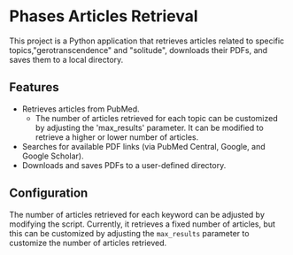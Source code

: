 # Phases Articles Retrieval

This project is a Python application that retrieves articles related to specific topics,"gerotranscendence" and "solitude", downloads their PDFs, and saves them to a local directory. 

## Features

- Retrieves articles from PubMed.
    - The number of articles retrieved for each topic can be customized by adjusting the 'max_results' parameter. It can be modified to retrieve a higher or lower number of articles.
- Searches for available PDF links (via PubMed Central, Google, and Google Scholar).
- Downloads and saves PDFs to a user-defined directory.

## Configuration

The number of articles retrieved for each keyword can be adjusted by modifying the script. Currently, it retrieves a fixed number of articles, but this can be customized by adjusting the `max_results` parameter to customize the number of articles retrieved.
   







 
